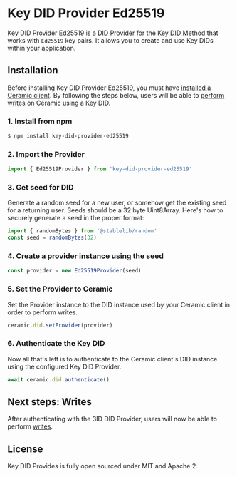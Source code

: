 # Key DID Provider Ed25519
Key DID Provider Ed25519 is a [DID Provider](../../learn/glossary.md#did-provider) for the [Key DID Method](./method.md) that works with `Ed25519` key pairs. It allows you to create and use Key DIDs within your application.

## **Installation**
Before installing Key DID Provider Ed25519, you must have [installed a Ceramic client](../../build/installation.md). By following the steps below, users will be able to [perform writes](../../build/writes.md) on Ceramic using a Key DID.


### 1. Install from npm

``` sh
$ npm install key-did-provider-ed25519
```

### 2. Import the Provider

``` javascript
import { Ed25519Provider } from 'key-did-provider-ed25519'
```

### 3. Get seed for DID

Generate a random seed for a new user, or somehow get the existing seed for a returning user. Seeds should be a 32 byte Uint8Array. Here's how to securely generate a seed in the proper format:

``` javascript
import { randomBytes } from '@stablelib/random'
const seed = randomBytes(32)
```

### 4. Create a provider instance using the seed

``` js
const provider = new Ed25519Provider(seed)
```

### 5. Set the Provider to Ceramic

Set the Provider instance to the DID instance used by your Ceramic client in order to perform writes.
``` javascript
ceramic.did.setProvider(provider)
```

### 6. Authenticate the Key DID
Now all that's left is to authenticate to the Ceramic client's DID instance using the configured Key DID Provider.
``` js
await ceramic.did.authenticate()
```

## **Next steps: Writes**

After authenticating with the 3ID DID Provider, users will now be able to perform [writes](writes.md).


## **License**
Key DID Provides is fully open sourced under MIT and Apache 2.

</br>
</br>
</br>
